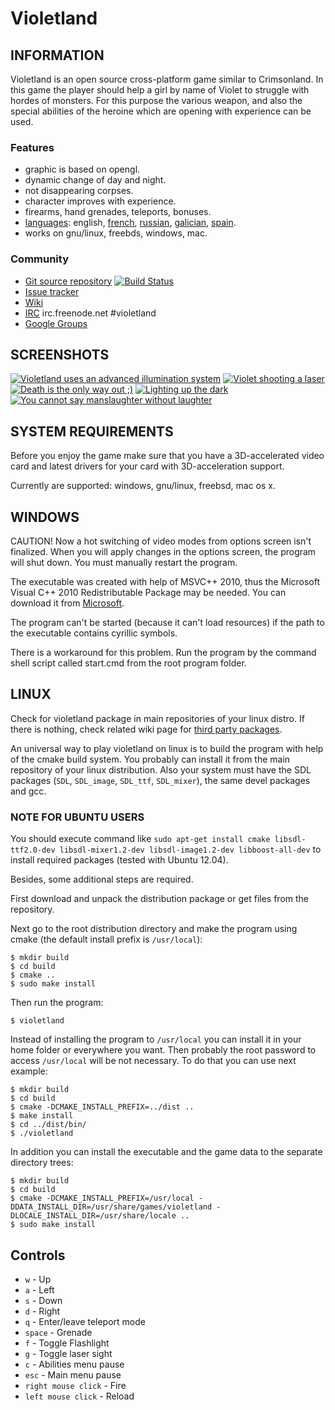 	
Violetland
==========

INFORMATION
-----------

Violetland is an open source cross-platform game similar to Crimsonland. In this game the player should help a girl by name of Violet to struggle with hordes of monsters. For this purpose the various weapon, and also the special abilities of the heroine which are opening with experience can be used.

### Features

 * graphic is based on opengl.
 * dynamic change of day and night.
 * not disappearing corpses.
 * character improves with experience.
 * firearms, hand grenades, teleports, bonuses.
 * [languages](http://www.getlocalization.com/violetland/): english, [french](http://www.getlocalization.com/violetland/m_translate/8553/), [russian](http://www.getlocalization.com/violetland/m_translate/8551/), [galician](http://www.getlocalization.com/violetland/m_translate/8554/), [spain](http://www.getlocalization.com/violetland/m_translate/8552/).
 * works on gnu/linux, freebds, windows, mac.

### Community

 * [Git source repository](https://github.com/ooxi/violetland) [![Build Status](https://travis-ci.org/ooxi/violetland.png)](https://travis-ci.org/ooxi/violetland)
 * [Issue tracker](https://github.com/ooxi/violetland/issues)
 * [Wiki](https://github.com/ooxi/violetland/wiki)
 * [IRC](http://webchat.freenode.net/?channels=violetland) irc.freenode.net #violetland
 * [Google Groups](http://groups.google.com/group/violetland)

SCREENSHOTS
-----------

[![Violetland uses an advanced illumination system](http://violetland.github.com/images/screenshots/thumbnail/violetland-illumination-200x150.png)](http://violetland.github.com/images/screenshots/original/violetland-illumination.png)
[![Violet shooting a laser](http://violetland.github.com/images/screenshots/thumbnail/violetland-laser-200x150.png)](http://violetland.github.com/images/screenshots/original/violetland-laser.png)
[![Death is the only way out ;)](http://violetland.github.com/images/screenshots/thumbnail/violetland-death-200x150.png)](http://violetland.github.com/images/screenshots/original/violetland-death.png)
[![Lighting up the dark](http://violetland.github.com/images/screenshots/thumbnail/violetland-flashlight-200x150.png)](http://violetland.github.com/images/screenshots/original/violetland-flashlight.png)
[![You cannot say manslaughter without laughter](http://violetland.github.com/images/screenshots/thumbnail/violetland-massacre-200x150.jpg)](http://violetland.github.com/images/screenshots/original/violetland-massacre.jpg)

SYSTEM REQUIREMENTS
-------------------

Before you enjoy the game make sure that you have a 3D-accelerated video card and latest drivers for your card with 3D-acceleration support.

Currently are supported: windows, gnu/linux, freebsd, mac os x.

WINDOWS
-------

CAUTION! Now a hot switching of video modes from options screen isn't finalized. When you will apply changes in the options screen, the program will shut down. You must manually restart the program.

The executable was created with help of MSVC++ 2010, thus the Microsoft Visual C++ 2010 Redistributable Package may be needed. You can download it from [Microsoft](http://www.microsoft.com/downloads/en/details.aspx?FamilyID=a7b7a05e-6de6-4d3a-a423-37bf0912db84&displaylang=en).

The program can't be started (because it can't load resources) if the path to the executable contains cyrillic symbols.

There is a workaround for this problem. Run the program by the command shell script called start.cmd from the root program folder.

LINUX
-----

Check for violetland package in main repositories of your linux distro. If there is nothing, check related wiki page for [third party packages](https://github.com/ooxi/violetland/wiki/Third-Pary-Packages).

An universal way to play violetland on linux is to build the program with help of the cmake build system. You probably can install it from the main repository of your linux distribution.
Also your system must have the SDL packages (`SDL`, `SDL_image`, `SDL_ttf`, `SDL_mixer`), the same devel packages and gcc.

### NOTE FOR UBUNTU USERS
You should execute command like `sudo apt-get install cmake libsdl-ttf2.0-dev libsdl-mixer1.2-dev libsdl-image1.2-dev libboost-all-dev` to install required packages (tested with Ubuntu 12.04).

Besides, some additional steps are required.

First download and unpack the distribution package or get files from the repository.

Next go to the root distribution directory and make the program using cmake (the default install prefix is `/usr/local`):

    $ mkdir build
    $ cd build
    $ cmake ..
    $ sudo make install 

Then run the program:

    $ violetland

Instead of installing the program to `/usr/local` you can install it in your home folder or everywhere you want. Then probably the root password to access `/usr/local` will be not necessary. To do that you can use next example:

    $ mkdir build
    $ cd build
    $ cmake -DCMAKE_INSTALL_PREFIX=../dist ..
    $ make install
    $ cd ../dist/bin/
    $ ./violetland

In addition you can install the executable and the game data to the separate directory trees:

    $ mkdir build
    $ cd build
    $ cmake -DCMAKE_INSTALL_PREFIX=/usr/local -DDATA_INSTALL_DIR=/usr/share/games/violetland -DLOCALE_INSTALL_DIR=/usr/share/locale ..
    $ sudo make install

Controls
--------

 * `w` - Up
 * `a` - Left
 * `s` - Down
 * `d` - Right
 * `q` - Enter/leave teleport mode
 * `space` - Grenade
 * `f` - Toggle Flashlight
 * `g` - Toggle laser sight
 * `c` - Abilities menu pause
 * `esc` - Main menu pause
 * `right mouse click` - Fire
 * `left mouse click` - Reload

